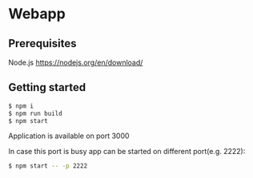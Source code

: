 # Webapp

## Prerequisites

Node.js https://nodejs.org/en/download/

## Getting started

```bash
$ npm i
$ npm run build
$ npm start
```

Application is available on port 3000

In case this port is busy app can be started on different port(e.g. 2222):

```bash
$ npm start -- -p 2222
```
